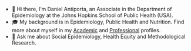 - 👋 Hi there, I’m Daniel Antiporta, an Associate in the Department of Epidemiology at the Johns Hopkins School of Public Health (USA). 
- 🎓 My background is in Epidemiology, Public Health and Nutrition. Find more about myself in my [Academic](https://publichealth.jhu.edu/faculty/4490/daniel-antiporta) and [Professional](https://www.linkedin.com/in/danielantiporta/) profiles.
- 💬 Ask me about Social Epidemiology, Health Equity and Methodological Research.
<!--
**AntiportaD/AntiportaD** is a ✨ _special_ ✨ repository because its `README.md` (this file) appears on your GitHub profile.

Here are some ideas to get you started:

- 🔭 I’m currently working on ...
- 🌱 I’m currently learning ...
- 👯 I’m looking to collaborate on ...
- 🤔 I’m looking for help with ...
- 💬 Ask me about ...
- 📫 How to reach me: ...
- 😄 Pronouns: ...
- ⚡ Fun fact: ...
-->
